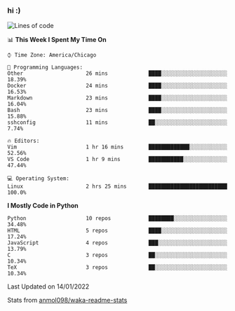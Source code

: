 ### hi :)

<!--START_SECTION:waka-->
![Lines of code](https://img.shields.io/badge/From%20Hello%20World%20I%27ve%20Written-557%20Thousand%20lines%20of%20code-blue)

📊 **This Week I Spent My Time On** 

```text
⌚︎ Time Zone: America/Chicago

💬 Programming Languages: 
Other                    26 mins             ████░░░░░░░░░░░░░░░░░░░░░   18.39% 
Docker                   24 mins             ████░░░░░░░░░░░░░░░░░░░░░   16.53% 
Markdown                 23 mins             ████░░░░░░░░░░░░░░░░░░░░░   16.04% 
Bash                     23 mins             ████░░░░░░░░░░░░░░░░░░░░░   15.88% 
sshconfig                11 mins             ██░░░░░░░░░░░░░░░░░░░░░░░   7.74%

🔥 Editors: 
Vim                      1 hr 16 mins        █████████████░░░░░░░░░░░░   52.56% 
VS Code                  1 hr 9 mins         ███████████░░░░░░░░░░░░░░   47.44%

💻 Operating System: 
Linux                    2 hrs 25 mins       █████████████████████████   100.0%

```

**I Mostly Code in Python** 

```text
Python                   10 repos            ████████░░░░░░░░░░░░░░░░░   34.48% 
HTML                     5 repos             ████░░░░░░░░░░░░░░░░░░░░░   17.24% 
JavaScript               4 repos             ███░░░░░░░░░░░░░░░░░░░░░░   13.79% 
C                        3 repos             ██░░░░░░░░░░░░░░░░░░░░░░░   10.34% 
TeX                      3 repos             ██░░░░░░░░░░░░░░░░░░░░░░░   10.34%

```



 Last Updated on 14/01/2022
<!--END_SECTION:waka-->

Stats from [anmol098/waka-readme-stats](https://github.com/anmol098/waka-readme-stats)